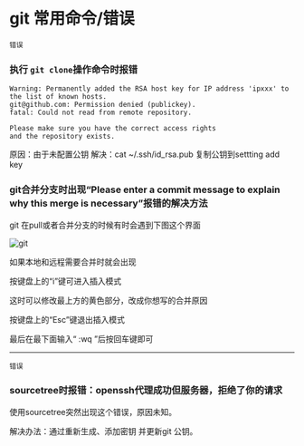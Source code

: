 # git 常用命令/错误



`错误`

### 执行 ```git clone```操作命令时报错

```
Warning: Permanently added the RSA host key for IP address 'ipxxx' to the list of known hosts.
git@github.com: Permission denied (publickey).
fatal: Could not read from remote repository.

Please make sure you have the correct access rights
and the repository exists.
```

原因：由于未配置公钥
解决：cat ~/.ssh/id_rsa.pub 复制公钥到settting add key

### git合并分支时出现“Please enter a commit message to explain why this merge is necessary”报错的解决方法

git 在pull或者合并分支的时候有时会遇到下图这个界面


![git](https://img-blog.csdn.net/20180814133558388?watermark/2/text/aHR0cHM6Ly9ibG9nLmNzZG4ubmV0L3UwMTQwMjc4NzY=/font/5a6L5L2T/fontsize/400/fill/I0JBQkFCMA==/dissolve/70 "git")

如果本地和远程需要合并时就会出现

按键盘上的“i”键可进入插入模式

这时可以修改最上方的黄色部分，改成你想写的合并原因

按键盘上的“Esc”键退出插入模式

最后在最下面输入“ :wq ”后按回车键即可


***
`错误`

### sourcetree时报错：openssh代理成功但服务器，拒绝了你的请求

使用sourcetree突然出现这个错误，原因未知。

解决办法：通过重新生成、添加密钥 并更新git 公钥。
